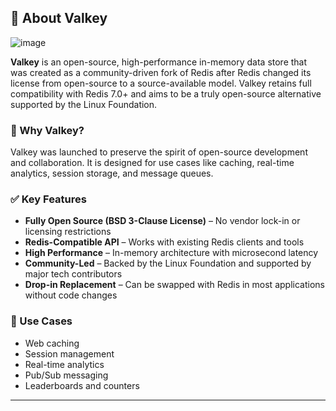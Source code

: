 ## 🔁 About Valkey

![image](https://github.com/user-attachments/assets/a150a1d7-a333-452a-9853-662eb4dc93f8)

**Valkey** is an open-source, high-performance in-memory data store that was created as a community-driven fork of Redis after Redis changed its license from open-source to a source-available model. Valkey retains full compatibility with Redis 7.0+ and aims to be a truly open-source alternative supported by the Linux Foundation.

### 🚀 Why Valkey?

Valkey was launched to preserve the spirit of open-source development and collaboration. It is designed for use cases like caching, real-time analytics, session storage, and message queues.

### ✅ Key Features

* **Fully Open Source (BSD 3-Clause License)** – No vendor lock-in or licensing restrictions
* **Redis-Compatible API** – Works with existing Redis clients and tools
* **High Performance** – In-memory architecture with microsecond latency
* **Community-Led** – Backed by the Linux Foundation and supported by major tech contributors
* **Drop-in Replacement** – Can be swapped with Redis in most applications without code changes

### 🔧 Use Cases

* Web caching
* Session management
* Real-time analytics
* Pub/Sub messaging
* Leaderboards and counters

---
